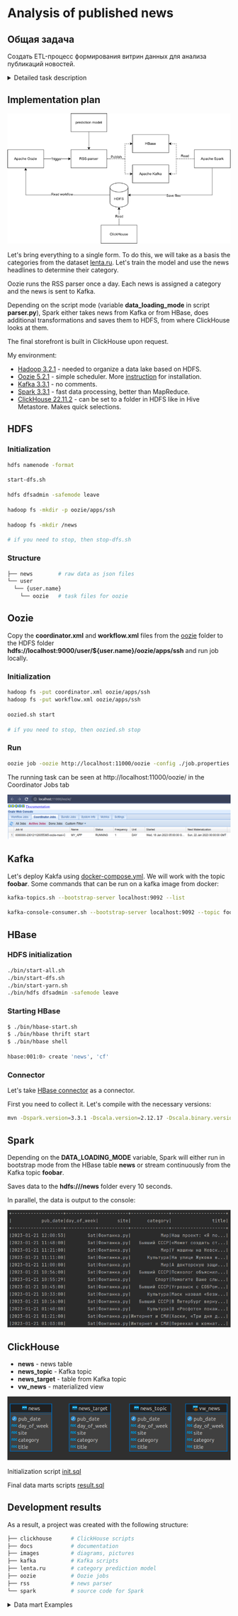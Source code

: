 # Analysis of published news

## Общая задача

Создать ETL-процесс формирования витрин данных для анализа публикаций новостей.<details>
   <summary>Detailed task description</summary>

- Develop data loading scripts in 2 modes:
     - Initializing - loading a full source data snapshot
     - Incremental - loading delta data for the past day

- Organize the correct data storage structure
     - Raw data layer
     - Intermediate layer
     - Data marts layer

As a result of the work of the software product, it is necessary to write a script that generates a data mart with the following content

- General part of data marts:
   - Category surrogate key
   - Name of category
- Data mart 1:
   - The total number of news from all sources in this category for all time
   - The number of news in this category for each of the sources for all time
- Data mart 2:
   - The total number of news from all sources for this category in the last 24 hours
   - The number of news in this category for each source in the last 24 hours
- Data mart 3:
   - Average number of publications in this category per day
   - The day on which the maximum number of publications in this category was made
- Data mart 4:
   - The number of news publications in this category by day of the week

**Addition**:

Because in different sources, the names and variety of categories may differ, you need to bring everything to a single look.

**Sources**:

- https://lenta.ru/rss/
- https://www.vedomosti.ru/rss/news
- https://tass.ru/rss/v2.xml

</details>

## Implementation plan

![Chart1](images/diagram.drawio.png)

Let's bring everything to a single form. To do this, we will take as a basis the categories from the dataset [lenta.ru](https://github.com/yutkin/Lenta.Ru-News-Dataset/releases). Let's train the model and use the news headlines to determine their category.

Oozie runs the RSS parser once a day. Each news is assigned a category and the news is sent to Kafka.

Depending on the script mode (variable **data_loading_mode** in script **parser.py**), Spark either takes news from Kafka or from HBase, does additional transformations and saves them to HDFS, from where ClickHouse looks at them.

The final storefront is built in ClickHouse upon request.

My environment:

- [Hadoop 3.2.1](https://hadoop.apache.org/docs/stable/hadoop-project-dist/hadoop-common/SingleCluster.html#Pseudo-Distributed_Operation) - needed to organize a data lake based on HDFS.
- [Oozie 5.2.1](https://oozie.apache.org/docs/5.2.1/DG_QuickStart.html) - simple scheduler. More [instruction](https://www.cloudduggu.com/oozie/installation/) for installation.
- [Kafka 3.3.1](./kafka/) - no comments.
- [Spark 3.3.1](https://spark.apache.org/downloads.html) - fast data processing, better than MapReduce.
- [ClickHouse 22.11.2](https://clickhouse.com/docs/ru/getting-started/install/) - can be set to a folder in HDFS like in Hive Metastore. Makes quick selections.

## HDFS

### Initialization

```bash
hdfs namenode -format

start-dfs.sh

hdfs dfsadmin -safemode leave

hadoop fs -mkdir -p oozie/apps/ssh

hadoop fs -mkdir /news

# if you need to stop, then stop-dfs.sh
```

### Structure

```bash
├── news        # raw data as json files
└── user
  └── {user.name}
    └── oozie   # task files for oozie
```

## Oozie

Copy the **coordinator.xml** and **workflow.xml** files from the [oozie](./oozie/) folder to the HDFS folder **hdfs://localhost:9000/user/${user.name}/oozie/apps/ssh** and run job locally.

### Initialization

```bash
hadoop fs -put coordinator.xml oozie/apps/ssh
hadoop fs -put workflow.xml oozie/apps/ssh

oozied.sh start

# if you need to stop, then oozied.sh stop
```
### Run

```bash
oozie job -oozie http://localhost:11000/oozie -config ./job.properties -run
```

The running task can be seen at http://localhost:11000/oozie/ in the Coordinator Jobs tab

![oozie](./images/oozie.png)

## Kafka

Let's deploy Kakfa using [docker-compose.yml](./kafka/docker-compose.yml). We will work with the topic **foobar**. Some commands that can be run on a kafka image from docker:

```bash
kafka-topics.sh --bootstrap-server localhost:9092 --list

kafka-console-consumer.sh --bootstrap-server localhost:9092 --topic foobar --from-beginning
```

## HBase

### HDFS initialization

```bash
./bin/start-all.sh
./bin/start-dfs.sh
./bin/start-yarn.sh
./bin/hdfs dfsadmin -safemode leave
```

### Starting HBase

```bash
$ ./bin/hbase-start.sh
$ ./bin/hbase thrift start
$ ./bin/hbase shell

hbase:001:0> create 'news', 'cf'
```

### Connector

Let's take [HBase connector](https://github.com/apache/hbase-connectors/tree/master/spark) as a connector.

First you need to collect it. Let's compile with the necessary versions:

```bash
mvn -Dspark.version=3.3.1 -Dscala.version=2.12.17 -Dscala.binary.version=2.12 -Dhbase.version=2.5.2 -Dhadoop.profile=3.0 -Dhadoop-three.version=3.2.1 -DskipTests -Dcheckstyle.skip -U clean package
```


## Spark

Depending on the **DATA_LOADING_MODE** variable, Spark will either run in bootstrap mode from the HBase table **news** or stream continuously from the Kafka topic **foobar**.

Saves data to the **hdfs:///news** folder every 10 seconds.

In parallel, the data is output to the console:

![spark](./images/spark.png)

## ClickHouse

- **news** - news table
- **news_topic** - Kafka topic
- **news_target** - table from Kafka topic
- **vw_news** - materialized view

![ER](images/er.png)

Initialization script [init.sql](./clickhouse/init.sql)

Final data marts scripts [result.sql](./clickhouse/result.sql)

## Development results

As a result, a project was created with the following structure:

```bash
├── clickhouse      # ClickHouse scripts
├── docs            # documentation
├── images          # diagrams, pictures
├── kafka           # Kafka scripts
├── lenta.ru        # category prediction model
├── oozie           # Oozie jobs
├── rss             # news parser
└── spark           # source code for Spark
```
<details>
  <summary>Data mart Examples</summary>

- Data marts 1, 2:

  ![dataset12](./images/dataset_1_2.png)

- Data mart 3:

  ![dataset3](./images/dataset_3.png)

- Data mart 4:

  ![dataset4](./images/dataset_4.png)

</details>